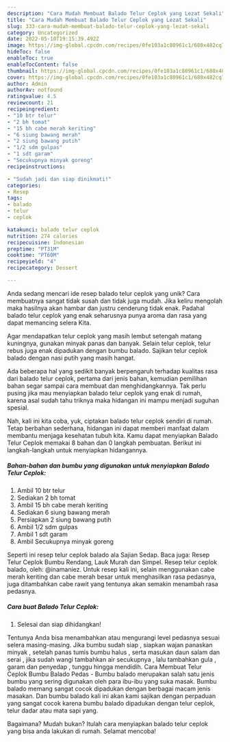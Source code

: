 ```yaml
---
description: "Cara Mudah Membuat Balado Telur Ceplok yang Lezat Sekali"
title: "Cara Mudah Membuat Balado Telur Ceplok yang Lezat Sekali"
slug: 333-cara-mudah-membuat-balado-telur-ceplok-yang-lezat-sekali
category: Uncategorized
date: 2022-05-10T19:15:39.492Z
image: https://img-global.cpcdn.com/recipes/0fe103a1c80961c1/680x482cq70/balado-telur-ceplok-foto-resep-utama.jpg
hideToc: false
enableToc: true
enableTocContent: false
thumbnail: https://img-global.cpcdn.com/recipes/0fe103a1c80961c1/680x482cq70/balado-telur-ceplok-foto-resep-utama.jpg
cover: https://img-global.cpcdn.com/recipes/0fe103a1c80961c1/680x482cq70/balado-telur-ceplok-foto-resep-utama.jpg
author: Admin
authorAv: notfound
ratingvalue: 4.5
reviewcount: 21
recipeingredient:
- "10 btr telur"
- "2 bh tomat"
- "15 bh cabe merah keriting"
- "6 siung bawang merah"
- "2 siung bawang putih"
- "1/2 sdm gulpas"
- "1 sdt garam"
- "Secukupnya minyak goreng"
recipeinstructions:

- "Sudah jadi dan siap dinikmati!"
categories:
- Resep
tags:
- balado
- telur
- ceplok

katakunci: balado telur ceplok 
nutrition: 274 calories
recipecuisine: Indonesian
preptime: "PT31M"
cooktime: "PT60M"
recipeyield: "4"
recipecategory: Dessert

---
```





Anda sedang mencari ide resep balado telur ceplok yang unik? Cara membuatnya sangat tidak susah dan tidak juga mudah. Jika keliru mengolah maka hasilnya akan hambar dan justru cenderung tidak enak. Padahal balado telur ceplok yang enak seharusnya punya aroma dan rasa yang dapat memancing selera Kita.





Agar mendapatkan telur ceplok yang masih lembut setengah matang kuningnya, gunakan minyak panas dan banyak. Selain telur ceplok, telur rebus juga enak dipadukan dengan bumbu balado. Sajikan telur ceplok balado dengan nasi putih yang masih hangat.

Ada beberapa hal yang sedikit banyak berpengaruh terhadap kualitas rasa dari balado telur ceplok, pertama dari jenis bahan, kemudian pemilihan bahan segar sampai cara membuat dan menghidangkannya. Tak perlu pusing jika mau menyiapkan balado telur ceplok yang enak di rumah, karena asal sudah tahu triknya maka hidangan ini mampu menjadi suguhan spesial.






Nah, kali ini kita coba, yuk, ciptakan balado telur ceplok sendiri di rumah. Tetap berbahan sederhana, hidangan ini dapat memberi manfaat dalam membantu menjaga kesehatan tubuh kita. Kamu dapat menyiapkan Balado Telur Ceplok memakai 8 bahan dan 0 langkah pembuatan. Berikut ini langkah-langkah untuk menyiapkan hidangannya.

<!--inarticleads1-->

##### Bahan-bahan dan bumbu yang digunakan untuk menyiapkan Balado Telur Ceplok:

1. Ambil 10 btr telur
1. Sediakan 2 bh tomat
1. Ambil 15 bh cabe merah keriting
1. Sediakan 6 siung bawang merah
1. Persiapkan 2 siung bawang putih
1. Ambil 1/2 sdm gulpas
1. Ambil 1 sdt garam
1. Ambil Secukupnya minyak goreng


Seperti ini resep telur ceplok balado ala Sajian Sedap. Baca juga: Resep Telur Ceplok Bumbu Rendang, Lauk Murah dan Simpel. Resep telur ceplok balado, oleh: @inamaniez. Untuk resep kali ini, selain menggunakan cabe merah keriting dan cabe merah besar untuk menghasilkan rasa pedasnya, juga ditambahkan cabe rawit yang tentunya akan semakin menambah rasa pedasnya. 

<!--inarticleads2-->

##### Cara buat Balado Telur Ceplok:


1. Selesai dan siap dihidangkan!

Tentunya Anda bisa menambahkan atau mengurangi level pedasnya sesuai selera masing-masing. Jika bumbu sudah siap , siapkan wajan panaskan minyak , setelah panas tumis bumbu halus , serta masukan daun salam dan serai , jika sudah wangi tambahkan air secukupnya , lalu tambahkan gula , garam dan penyedap , tunggu hingga mendidih. Cara Membuat Telur Ceplok Bumbu Balado Pedas - Bumbu balado merupakan salah satu jenis bumbu yang sering digunakan oleh para ibu-ibu yang suka masak. Bumbu balado memang sangat cocok dipadukan dengan berbagai macam jenis masakan. Dan bumbu balado kali ini akan kami sajikan dengan perpaduan yang sangat cocok karena bumbu balado dipadukan dengan telur ceplok, telur dadar atau mata sapi yang. 

Bagaimana? Mudah bukan? Itulah cara menyiapkan balado telur ceplok yang bisa anda lakukan di rumah. Selamat mencoba!
